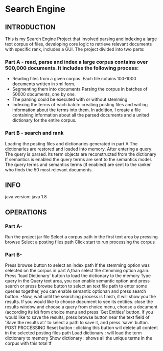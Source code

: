 # Search Engine
## INTRODUCTION
This is my Search Engine Project that involved parsing and indexing a large text corpus of files, developing core logic to retrieve relevant documents with specific rank, includes a GUI. 
The project divided into two parts:

### Part A - read, parse and index a large corpus contains over 500,000 documents. It includes the following process:

* Reading files from a given corpus. Each file cotains 100-1000 documents written in xml form.
* Segmenting them into documents Parsing the corpus in batches of 50000 documents, one by one. 
* The parsing could be executed with or without stemming
* Indexing the terms of each batch: creating posting files and writing information about the terms into them.
In addition, I create a file containing information about all the parsed documents and a united dictionary for the entire corpus.
### Part B - search and rank
Loading the posting files and dictionaries generated in part A The dictionaries are restored and loaded into memory.
After entering a query:
The query is parsed.
Its term objects are reconstructed from the dictionary
If semantics is enabled the query terms are sent to the semantics model.
The query terms and semantics terms (if enabled) are sent to the ranker who finds the 50 most relevant documents.

## INFO
java version: java 1.8
## OPERATIONS
### Part A-
Run the project jar file
Select a corpus path in the first text area by pressing browse
Select a posting files path
Click start to run processing the corpus
### Part B-
Press browse button to select an index path
If the stemming option was selected on the corpus in part A,than select the stemming option again.
Press 'load Dictionary' button to load the dictionary to the memory
Type query in the Query text area, you can enable semantic option and press search or press browse button to select an text file path to enter some queries together, you can enable semantic optionan and press search button. -Now, wait until the searching process is finish, it will show you the results.
If you would like to choose document to see its entities. close the results window
and choose a query from choice menu, choose a document (according its id) from choice menu and press 'Get Entities' button.
If you would like to save the results, press browse button near the text field of 'Save the results at:' to select a path to save it, and press 'save' button.
POST PROCESSING
Reset button : clicking this button will delete all content in the selected posting files path
Load dictionary : will load the term dictionary to memory
Show dictionary : shows all the unique terms in the corpus with this total tf
